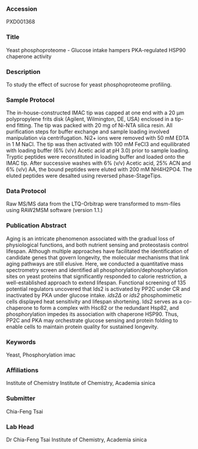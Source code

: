 ### Accession
PXD001368

### Title
Yeast phosphoproteome -  Glucose intake hampers PKA-regulated HSP90 chaperone activity

### Description
To study the effect of sucrose for yeast phosphoproteome profiling.

### Sample Protocol
The in-house-constructed IMAC tip was capped at one end with a 20 μm polypropylene frits disk (Agilent, Wilmington, DE, USA) enclosed in a tip-end fitting. The tip was packed with 20 mg of Ni-NTA silica resin. All purification steps for buffer exchange and sample loading involved manipulation via centrifugation. Ni2+ ions were removed with 50 mM EDTA in 1 M NaCl. The tip was then activated with 100 mM FeCl3 and equilibrated with loading buffer (6% (v/v) Acetic acid at pH 3.0) prior to sample loading. Tryptic peptides were reconstituted in loading buffer and loaded onto the IMAC tip. After successive washes with 6% (v/v) Acetic acid, 25% ACN and 6% (v/v) AA, the bound peptides were eluted with 200 mM NH4H2PO4. The eluted peptides were desalted using reversed phase-StageTips.

### Data Protocol
Raw MS/MS data from the LTQ-Orbitrap were transformed to msm-files using RAW2MSM software (version 1.1.)

### Publication Abstract
Aging is an intricate phenomenon associated with the gradual loss of physiological functions, and both nutrient sensing and proteostasis control lifespan. Although multiple approaches have facilitated the identification of candidate genes that govern longevity, the molecular mechanisms that link aging pathways are still elusive. Here, we conducted a quantitative mass spectrometry screen and identified all phosphorylation/dephosphorylation sites on yeast proteins that significantly responded to calorie restriction, a well-established approach to extend lifespan. Functional screening of 135 potential regulators uncovered that Ids2 is activated by PP2C under CR and inactivated by PKA under glucose intake. <i>ids2&#x394;</i> or <i>ids2</i> phosphomimetic cells displayed heat sensitivity and lifespan shortening. Ids2 serves as a co-chaperone to form a complex with Hsc82 or the redundant Hsp82, and phosphorylation impedes its association with chaperone HSP90. Thus, PP2C and PKA may orchestrate glucose sensing and protein folding to enable cells to maintain protein quality for sustained longevity.

### Keywords
Yeast, Phosphorylation imac

### Affiliations
Institute of Chemistry
Institute of Chemistry, Academia sinica

### Submitter
Chia-Feng Tsai

### Lab Head
Dr Chia-Feng Tsai
Institute of Chemistry, Academia sinica


